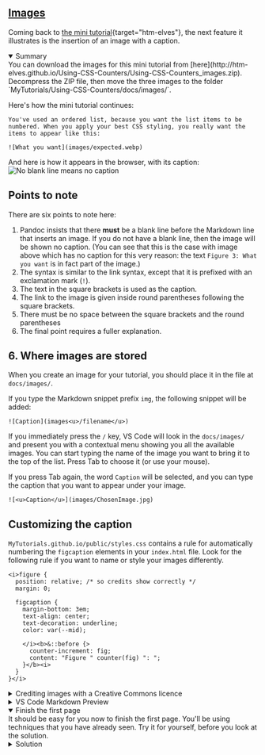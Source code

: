 <section
  id="images"
  aria-labelledby="images"
  data-item="Images"
>
  <h2><a href="#images">Images</a></h2>
  
Coming back to  [the mini tutorial](https://htm-elves.github.io/Using-CSS-Counters/){target="htm-elves"}, the next feature it illustrates is the insertion of an image with a caption.

<details class="note" open>
<summary>Summary</summary>
You can download the images for this mini tutorial from [here](http://htm-elves.github.io/Using-CSS-Counters/Using-CSS-Counters_images.zip). Decompress the ZIP file, then move the three images to the folder `MyTutorials/Using-CSS-Counters/docs/images/`.

</details>

Here's how the mini tutorial continues:

```md-w
You've used an ordered list, because you want the list items to be numbered. When you apply your best CSS styling, you really want the items to appear like this:

![What you want](images/expected.webp)
```

And here is how it appears in the browser, with its caption:
![No blank line means no caption](images/ImageWithCaption.webp)

## Points to note

There are six points to note here:

1. Pandoc insists that there **must** be a blank line before the Markdown line that inserts an image. If you do not have a blank line, then the image will be shown no caption. (You can see that this is the case with image above which has no caption for this very reason: the text `Figure 3: What you want` is in fact part of the image.)
2. The syntax is similar to the link syntax, except that it is prefixed with an exclamation mark (`!`).
3. The text in the square brackets is used as the caption.
4. The link to the image is given inside round parentheses following the square brackets.
5. There must be no space between the square brackets and the round parentheses
6. The final point requires a fuller explanation.

## 6. Where images are stored

When you create an image for your tutorial, you should place it in the file at `docs/images/`.

If you type the Markdown snippet prefix `img`, the following snippet will be added:

```md-#
![Caption](images<u>/filename</u>)
```

If you immediately press the `/` key, VS Code will look in the `docs/images/` and present you with a contextual menu showing you all the available images. You can start typing the name of the image you want to bring it to the top of the list. Press Tab to choose it (or use your mouse).

If you press Tab again, the word `Caption` will be selected, and you can type the caption that you want to appear under your image.

```md-#
![<u>Caption</u>](images/ChosenImage.jpg)
```

## Customizing the caption

`MyTutorials.github.io/public/styles.css` contains a rule for automatically numbering the `figcaption` elements in your `index.html` file. Look for the following rule if you want to name or style your images differently.

```css-#233
<i>figure {
  position: relative; /* so credits show correctly */
  margin: 0;

  figcaption {
    margin-bottom: 3em;
    text-align: center;
    text-decoration: underline;
    color: var(--mid);

    </i><b>&::before {>
      counter-increment: fig;
      content: "Figure " counter(fig) ": ";
    }</b><i>
  }
}</i>
```

<details class="tip">
<summary>Crediting images with a Creative Commons licence</summary>
If you use a third-party image which requires attribution, you can provide the required information in an attribute block immediately after the link.

```md-w
![<u>Caption</u>](images/ChosenImage.jpg){data-title="Original title" data-credit="Image by [credit text](https://example.com/credit/link)"}
```

If no `data-title` is given, the value for `alt` will be used instead. An `alt` attribute must be given in the square brackets, shown as `[Caption]`.

For example, the following markdown will embed the image shown below. When you rollover the image, an interactive credits overlay will appear.

```md-w
![Creative CC Commons image](https://live.staticflickr.com/5448/9645435189_32282abc3b_w.jpg){data-credits="[CC BY-ND 2.0](https://creativecommons.org/licenses/by-nd/2.0/) by [Dennis Skley](https://www.flickr.com/photos/dskley/) | [original](https://www.flickr.com/photos/dskley/9645435189) | [Facebook](https://www.facebook.com/Skley.Photography)"}
```
![Creative CC Commons image](https://live.staticflickr.com/5448/9645435189_32282abc3b_w.jpg){data-credits="[CC BY-ND 2.0](https://creativecommons.org/licenses/by-nd/2.0/) by [Dennis Skley](https://www.flickr.com/photos/dskley/) | [original](https://www.flickr.com/photos/dskley/9645435189) | [Facebook](https://www.facebook.com/Skley.Photography)"}
</details>


<details class="tldr">
<summary>VS Code Markdown Preview</summary>
When the file at `docs/index.html` is published, it will look in the folder at `docs/images/` for any images that you want to use. When you are working in Markdown in VS Code, you can choose to show a Preview of any Markdown file, using one of the techniques in the composite Figure 8 below.

![Caption](images/OpenPreview.webp)

To ensure that the Preview can also see the images in `docs/images/` using the path `images/ImageFileName.ext`, HTM-Elves has created a symbolic link for you called `images` inside the `docs/md/` folder.

<details class="warn">
<summary>docs/md/images in .gitignore</summary>
If this symbolic link gets pushed to your GitHub repository, GitHub's publish workflow will fail. It's important that .gitignore contains an entry for `docs/md/images`.

</details>

![Using VS Code Preview with your Markdown file](images/Preview.webp)
</details>

<details class="challenge" open>
<summary>Finish the first page</summary>
It should be easy for you now to finish the first page. You'll be using techniques that you have already seen. Try it for yourself, before you look at the solution.



<details class="solution">
<summary>Solution</summary>
Be sure that the `actual.webp` image is in the `docs/images/` folder. You can download it from [here](http://htm-elves.github.io/Using-CSS-Counters/Using-CSS-Counters_images.zip).

Here's the Markdown that you need to add:

```md-w
Instead, the numbers for each list item appear outside the `<li>` elements, like this:

![What you get](images/actual.webp)

How can you fix this?
```

Remember to leave blank lines around the image link. If you don't, you won't see the caption.

</details>

</details>


</section>